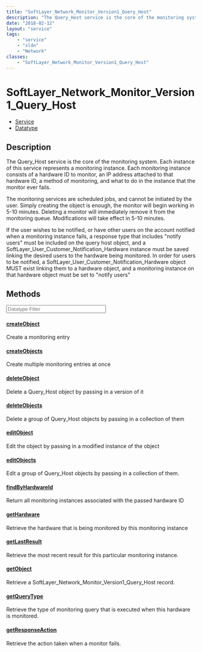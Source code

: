 ```yaml
---
title: "SoftLayer_Network_Monitor_Version1_Query_Host"
description: "The Query_Host service is the core of the monitoring system.  Each instance of this service represents a monitoring inst... "
date: "2018-02-12"
layout: "service"
tags:
    - "service"
    - "sldn"
    - "Network"
classes:
    - "SoftLayer_Network_Monitor_Version1_Query_Host"
---
```

# SoftLayer_Network_Monitor_Version1_Query_Host
<div id='service-datatype'>
    <ul id='sldn-reference-tabs'>
    <li id='service'> <a href='/reference/services/SoftLayer_Network_Monitor_Version1_Query_Host' >Service</a></li>    <li id='datatype'> <a href='/reference/datatypes/SoftLayer_Network_Monitor_Version1_Query_Host' >Datatype</a></li>
    </ul>
</div>

## Description
The Query_Host service is the core of the monitoring system.  Each instance of this service represents a monitoring instance.  Each monitoring instance consists of a hardware ID to monitor, an IP address attached to that hardware ID, a method of monitoring, and what to do in the instance that the monitor ever fails. 

The monitoring services are scheduled jobs, and cannot be initiated by the user.  Simply creating the object is enough, the monitor will begin working in 5-10 minutes.  Deleting a monitor will immediately remove it from the monitoring queue.  Modifications will take effect in 5-10 minutes. 

If the user wishes to be notified, or have other users on the account notified when a monitoring instance fails, a response type that includes "notify users" must be included on the query host object, and a SoftLayer_User_Customer_Notification_Hardware instance must be saved linking the desired users to the hardware being monitored.  In order for users to be notified, a SoftLayer_User_Customer_Notification_Hardware object MUST exist linking them to a hardware object, and a monitoring instance on that hardware object must be set to "notify users" 



        
<div id="properties" class="content service-content">

## Methods

<div class="view-filters">
    <div class="clearfix">
        <div class="search-input-box">
            <input placeholder="Datatype Filter" onkeyup="titleSearch(inputId='edit-combine', divId='method-div', elementClass='method-row')" 
                type="text" id="edit-combine" value="" size="30" maxlength="128" class="form-text">
        </div>
    </div>
</div>

#### [createObject](/reference/services/SoftLayer_Network_Monitor_Version1_Query_Host/createObject)
Create a monitoring entry

#### [createObjects](/reference/services/SoftLayer_Network_Monitor_Version1_Query_Host/createObjects)
Create multiple monitoring entries at once

#### [deleteObject](/reference/services/SoftLayer_Network_Monitor_Version1_Query_Host/deleteObject)
Delete a Query_Host object by passing in a version of it

#### [deleteObjects](/reference/services/SoftLayer_Network_Monitor_Version1_Query_Host/deleteObjects)
Delete a group of Query_Host objects by passing in a collection of them

#### [editObject](/reference/services/SoftLayer_Network_Monitor_Version1_Query_Host/editObject)
Edit the object by passing in a modified instance of the object

#### [editObjects](/reference/services/SoftLayer_Network_Monitor_Version1_Query_Host/editObjects)
Edit a group of Query_Host objects by passing in a collection of them.

#### [findByHardwareId](/reference/services/SoftLayer_Network_Monitor_Version1_Query_Host/findByHardwareId)
Return all monitoring instances associated with the passed hardware ID

#### [getHardware](/reference/services/SoftLayer_Network_Monitor_Version1_Query_Host/getHardware)
Retrieve the hardware that is being monitored by this monitoring instance

#### [getLastResult](/reference/services/SoftLayer_Network_Monitor_Version1_Query_Host/getLastResult)
Retrieve the most recent result for this particular monitoring instance.

#### [getObject](/reference/services/SoftLayer_Network_Monitor_Version1_Query_Host/getObject)
Retrieve a SoftLayer_Network_Monitor_Version1_Query_Host record.

#### [getQueryType](/reference/services/SoftLayer_Network_Monitor_Version1_Query_Host/getQueryType)
Retrieve the type of monitoring query that is executed when this hardware is monitored.

#### [getResponseAction](/reference/services/SoftLayer_Network_Monitor_Version1_Query_Host/getResponseAction)
Retrieve the action taken when a monitor fails.

</div>


